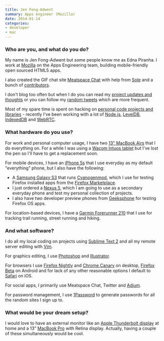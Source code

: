 ```yaml
---
title: Jen Fong-Adwent
summary: Apps engineer (Mozilla)
date: 2014-01-14
categories:
- developer
- mac
---
```


### Who are you, and what do you do?

My name is Jen Fong-Adwent but some people know me as Edna Piranha. I work at [Mozilla](http://mozilla.org/ "The Mozilla group's site.") on the Apps Engineering team, building mobile-friendly open sourced HTML5 apps.

I also created the GIF chat site [Meatspace Chat][meatspace] with help from [Sole](http://twitter.com/supersole "Sole's Twitter account.") and a bunch of [contributors](https://github.com/meatspaces/meatspace-chat/graphs/contributors "A list of contributors to Meatspace Chat.").

I don't blog too often but when I do you can read my [project updates and thoughts](http://ednapiranha.com/ "Jen's website.") or you can follow my [random tweets](http://twitter.com/ednapiranha "Jen's Twitter account.") which are more frequent.

Most of my spare time is spent on hacking on [personal code projects and libraries](http://github.com/ednapiranha "Jen's GitHub account.") - recently I've been working with a lot of [Node.js][], [LevelDB][], [IndexedDB][] and [WebRTC][].

### What hardware do you use?

For work and personal computer usage, I have two [13" MacBook Airs][macbook-air] that I do everything on. For a while I was using a [Wacom Intuos tablet][intuos] but I've lost the pen so I'll have to get a replacement soon.

For mobile devices, I have an [iPhone 5s][iphone-5s] that I use everyday as my default "everything" phone, but I also have the following:

* A [Samsung Galaxy S3][galaxy-s-iii] that runs [Cyanogenmod][], which I use for testing Firefox installed apps from the [Firefox Marketplace][firefox-marketplace].
* I just ordered a [Nexus 5][nexus-5], which I am going to use as a secondary everyday phone and test my personal collection of projects.
* I also have two developer preview phones from [Geeksphone][peak.2] for testing Firefox OS apps.

For location-based devices, I have a [Garmin Forerunner 210][forerunner-210] that I use for tracking trail running, street running and hiking.

### And what software?

I do all my local coding on projects using [Sublime Text 2][sublime-text] and all my remote server editing with [Vim][].

For graphics editing, I use [Photoshop][] and [Illustrator][].

For browsers I use [Firefox Nightly][firefox-nightly] and [Chrome Canary][chrome-canary] on desktop, [Firefox Beta][firefox-beta-android] on Android and for lack of any other reasonable options I default to [Safari][safari-ios] on iOS.

For social apps, I primarily use Meatspace Chat, Twitter and [Adium][].

For password management, I use [1Password][] to generate passwords for all the random sites I sign up to.

### What would be your dream setup?

I would love to have an external monitor like an [Apple Thunderbolt display][thunderbolt-display] at home and a 13" [MacBook Pro][macbook-pro] with Retina display. Actually, having a couple of these simultaneously would be cool.

[1password]: https://1password.com "Password management software for Mac OS X."
[adium]: https://en.wikipedia.org/wiki/Adium "A multi-protocol chat application for the Mac."
[chrome-canary]: https://www.google.com/intl/en/chrome/canary/ "Developer builds of Chrome."
[cyanogenmod]: http://web.archive.org/web/20161225043707/https://www.cyanogenmod.org/ "A custom ROM for Android phones."
[firefox-beta-android]: https://play.google.com/store/apps/details?id=org.mozilla.firefox_beta "A beta build of the Firefox browser."
[firefox-marketplace]: http://web.archive.org/web/20180328190029/https://marketplace.firefox.com/ "A service for installing Firefox-based web apps."
[firefox-nightly]: https://www.mozilla.org/firefox/channel/#nightly "Nightly builds of the Firefox browser."
[forerunner-210]: https://buy.garmin.com/en-US/US/p/83280 "A GPS-based sports watch."
[galaxy-s-iii]: http://web.archive.org/web/20160303220825/http://www.samsung.com/global/galaxys3/ "An Android-based smartphone."
[illustrator]: https://www.adobe.com/products/illustrator.html "A vector graphics editor."
[indexeddb]: https://developer.mozilla.org/en-US/docs/Web/API/IndexedDB_API "An API for working with client-side web stored data."
[intuos]: https://www.wacom.com/en-us/products/pen-tablets/wacom-intuos "A pen tablet."
[iphone-5s]: https://en.wikipedia.org/wiki/IPhone_5S "A smartphone."
[leveldb]: https://github.com/google/leveldb "A speedy key-value storage system."
[macbook-air]: https://www.apple.com/macbook-air/ "A very thin laptop."
[macbook-pro]: https://www.apple.com/macbook-pro/ "A laptop."
[meatspace]: https://chat.meatspac.es "A web-based chat system."
[nexus-5]: http://web.archive.org/web/20150928131701/http://www.google.com:80/nexus/5/ "An Android smartphone."
[node.js]: https://nodejs.org/en "A Javascript application platform."
[peak.2]: https://www.cnet.com/reviews/geeksphone-peak-preview/ "An open smartphone."
[photoshop]: https://www.adobe.com/products/photoshop.html "A bitmap image editor."
[safari-ios]: https://en.wikipedia.org/wiki/Safari_(web_browser)#iOS-specific_features "A web browser included with iOS."
[sublime-text]: http://www.sublimetext.com/ "A coder's text editor."
[thunderbolt-display]: https://www.apple.com/displays/ "A Thunderbolt-powered monitor."
[vim]: https://www.vim.org/ "A command-line text editor."
[webrtc]: https://en.wikipedia.org/wiki/WebRTC "An API for browser-to-browser voice and video."
